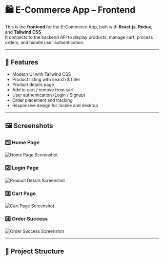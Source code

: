 # 🛍️ E-Commerce App – Frontend

This is the **frontend** for the E-Commerce App, built with **React.js**, **Redux**, and **Tailwind CSS**.  
It connects to the backend API to display products, manage cart, process orders, and handle user authentication.

---

## 🚀 Features

- Modern UI with Tailwind CSS
- Product listing with search & filter
- Product details page
- Add to cart / remove from cart
- User authentication (Login / Signup)
- Order placement and tracking
- Responsive design for mobile and desktop

---

## 🖼️ Screenshots

### 1️⃣ Home Page
![Home Page Screenshot](screenshots/homepage.png)

### 2️⃣ Login Page
![Product Details Screenshot](screenshots/login.png)

### 3️⃣ Cart Page
![Cart Page Screenshot](screenshots/cart.png)

### 4️⃣ Order Success
![Order Success Screenshot](screenshots/order-success.png)

---

## 📂 Project Structure

